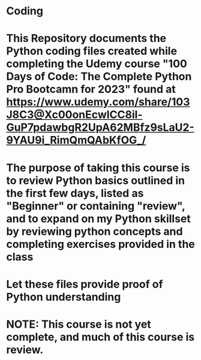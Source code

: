 # Coding

# This Repository documents the Python coding files created while completing the Udemy course "100 Days of Code: The Complete Python Pro Bootcamn for 2023" found at https://www.udemy.com/share/103J8C3@Xc00onEcwICC8il-GuP7pdawbgR2UpA62MBfz9sLaU2-9YAU9i_RimQmQAbKfOG_/
# The purpose of taking this course is to review Python basics outlined in the first few days, listed as "Beginner" or containing "review", and to expand on my Python skillset by reviewing python concepts and completing exercises provided in the class

# Let these files provide proof of Python understanding

# NOTE: This course is not yet complete, and much of this course is review.

